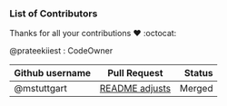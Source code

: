 ### List of Contributors

Thanks for all your contributions :heart: :octocat:

@prateekiiest : CodeOwner

| Github username      | Pull Request           | Status  |
| ------------- |:-------------:| -----:|
| @mstuttgart   | [README adjusts](https://github.com/prateekiiest/Code-Sleep-Python/pull/3) | Merged |
